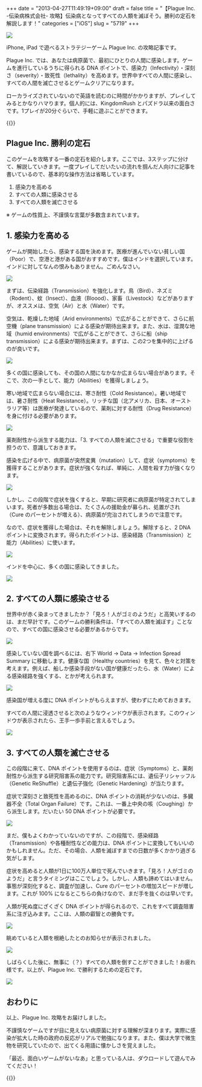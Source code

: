 +++
date = "2013-04-27T11:49:19+09:00"
draft = false
title = "【Plague Inc. -伝染病株式会社- 攻略】伝染病となってすべての人類を滅ぼそう。勝利の定石を解説します！"
categories = ["iOS"]
slug = "5719"
+++

![](/images/2013/04/5719_1.png)

iPhone, iPad で遊べるストラテジーゲーム Plague Inc. の攻略記事です。

Plague Inc. では、あなたは病原菌で、最初にひとりの人間に感染します。ゲームを進行しているうちに得られる DNA ポイントで、感染力（Infectivity）・深刻さ（severity）・致死性（Iethality）を高めます。世界中すべての人間に感染し、すべての人間を滅亡させるとゲームクリアになります。

ローカライズされていないので英語を読むのに時間がかかりますが、プレイしてみるとかなりハマります。個人的には、KingdomRush とパズドラ以来の面白さです。1プレイが20分ぐらいで、手軽に遊ぶことができます。

{{<app id="525818839" title="Plague Inc. 1.5.3（￥85）" src="http://a1693.phobos.apple.com/us/r1000/118/Purple/v4/ca/6a/be/ca6abe64-1279-7e2e-28c2-703cc0623208/mzl.cshsbice.100x100-75.png">}}

## Plague Inc. 勝利の定石

このゲームを攻略する一番の定石を紹介します。ここでは、3ステップに分けて、解説していきます。一度プレイしてだいたいの流れを掴んだ人向けに記事を書いているので、基本的な操作方法は省略しています。

1. 感染力を高める
1. すべての人類に感染させる
1. すべての人類を滅亡させる

※ ゲームの性質上、不謹慎な言葉が多数含まれています。

## 1. 感染力を高める

ゲームが開始したら、感染する国を決めます。医療が進んでいない貧しい国（Poor）で、空港と港がある国がおすすめです。僕はインドを選択しています。インドに対してなんの恨みもありません。ごめんなさい。

![](/images/2013/04/5719_2.png)

まずは、伝染経路（Transmission）を強化します。鳥（Bird）、ネズミ（Rodent）、蚊（Insect）、血液（Bloood）、家畜（Livestock）などがありますが、オススメは、空気（Air）と水（Water）です。

空気は、乾燥した地域（Arid environments）で広がることができて、さらに航空機（plane transmission）による感染が期待出来ます。また、水は、湿潤な地域（humid environments）で広がることができて、さらに船（ship transmission）による感染が期待出来ます。まずは、この2つを集中的に上げるのが良いです。

![](/images/2013/04/5719_3.png)

多くの国に感染しても、その国の人間になかなか広まらない場合があります。そこで、次の一手として、能力（Abilities）を獲得しましょう。

寒い地域で広まらない場合には、寒さ耐性（Cold Resistance）。暑い地域では、暑さ耐性（Heat Resistance）。リッチな国（北アメリカ、日本、オーストラリア等）は医療が発達しているので、薬剤に対する耐性（Drug Resistance）を身に付ける必要があります。

![](/images/2013/04/5719_4.png)

薬剤耐性から派生する能力は、「3. すべての人類を滅亡させる」で重要な役割を担うので、意識しておきます。

感染を広げる中で、病原菌が突然変異（mutation）して、症状（symptoms）を獲得することがあります。症状が強くなれば、単純に、人間を殺す力が強くなります。

![](/images/2013/04/5719_5.png)

しかし、この段階で症状を強くすると、早期に研究者に病原菌が特定されてしまいます。死者が多数出る場合は、たくさんの援助金が募られ、処置がされ（Cure のパーセントが増える）、病原菌が完治されてしまうので注意です。

なので、症状を獲得した場合は、それを解除しましょう。解除すると、2 DNA ポイントに変換されます。得られたポイントは、感染経路（Transmission）と能力（Abilities）に使います。

![](/images/2013/04/5719_6.png)

インドを中心に、多くの国に感染してきました。

![](/images/2013/04/5719_7.png)

## 2. すべての人類に感染させる

世界中が赤く染まってきましたか？「見ろ！人がゴミのようだ」と高笑いするのは、まだ早計です。このゲームの勝利条件は、「すべての人類を滅ぼす」ことなので、すべての国に感染させる必要があるからです。

![](/images/2013/04/5719_8.png)

感染していない国を調べるには、右下 World → Data → Infection Spread Summary に移動します。健康な国（Healthy countries）を見て、色々と対策を考えます。例えば、船しか感染手段がない国が健康だったら、水（Water）による感染経路を強くする、とかが考えられます。

![](/images/2013/04/5719_9.png)

感染国が増える度に DNA ポイントがもらえますが、使わずにためておきます。

すべての人間に浸透させると次のようなウィンドウが表示されます。このウィンドウが表示されたら、王手一歩手前と言えるでしょう。

![](/images/2013/04/5719_10.png)

## 3. すべての人類を滅亡させる

この段階に来て、DNA ポイントを使用するのは、症状（Symptoms）と、薬剤耐性から派生する研究阻害系の能力です。研究阻害系には、遺伝子リシャッフル（Genetic ReShuffle）と遺伝子強化（Genetic Hardening）が当たります。

症状で深刻さと致死性を高めるのに、DNA ポイントの消耗が少ないのは、多臓器不全（Total Organ Failure）です。これは、一番上中央の咳（Coughing）から派生します。だいたい 50 DNA ポイントが必要です。

![](/images/2013/04/5719_11.png)

まだ、僕もよくわかっていないのですが、この段階で、感染経路（Transmission）や各種耐性などの能力は、DNA ポイントに変換してもいいのかもしれません。ただ、その場合、人類を滅ぼすまでの日数が多くかかり過ぎる気がします。

症状を高めると人類が1日に100万人単位で死んでいきます。「見ろ！人がゴミのようだ」と言うタイミングはここでしょう。しかし、人類も諦めてはいません。事態が深刻化すると、調査が加速し、Cure のパーセントの増加スピードが増します。これが 100% になるとこちらの負けなので、まだ手を抜くのは早いです。

人類が死ぬ度にざくざく DNA ポイントが得られるので、これをすべて調査阻害系に注ぎ込みます。ここは、人類の叡智との勝負です。

![](/images/2013/04/5719_12.png)

眺めていると人類を根絶したとのお知らせが表示されました。

![](/images/2013/04/5719_13.png)

しばらくした後に、無事に（？）すべての人類を倒すことができました！お疲れ様です。以上が、Plague Inc. で勝利するための定石です。

![](/images/2013/04/5719_14.png)

## おわりに

以上、Plague Inc. 攻略をお届けしました。

不謹慎なゲームですが目に見えない病原菌に対する理解が深まります。実際に感染が拡大した時の政府の反応がリアルで勉強になります。また、僕は大学で微生物を研究していたので、出てくる用語に懐かしさを覚えました。

「最近、面白いゲームがないなあ」と思っている人は、ダウロードして遊んでみてください！

{{<app id="525818839" title="Plague Inc. 1.5.3（￥85）" src="http://a1693.phobos.apple.com/us/r1000/118/Purple/v4/ca/6a/be/ca6abe64-1279-7e2e-28c2-703cc0623208/mzl.cshsbice.100x100-75.png">}}
